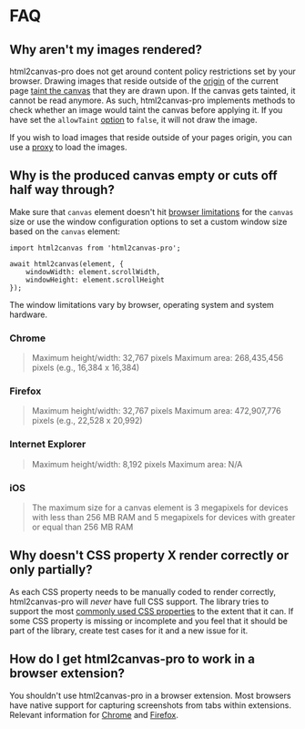# FAQ

## Why aren't my images rendered?
html2canvas-pro does not get around content policy restrictions set by your browser. Drawing images that reside outside of 
the [origin](https://developer.mozilla.org/en-US/docs/Web/Security/Same-origin_policy) of the current page [taint the 
canvas](https://developer.mozilla.org/en-US/docs/Web/HTML/CORS_enabled_image#What_is_a_tainted_canvas) that they are drawn upon. If the canvas gets tainted, it cannot be read anymore. As such, html2canvas-pro implements 
methods to check whether an image would taint the canvas before applying it. If you have set the `allowTaint` 
[option](./configuration) to `false`, it will not draw the image.

If you wish to load images that reside outside of your pages origin, you can use a [proxy](./proxy) to load the images.

## Why is the produced canvas empty or cuts off half way through?
Make sure that `canvas` element doesn't hit [browser limitations](https://stackoverflow.com/questions/6081483/maximum-size-of-a-canvas-element) for the `canvas` size or use the window configuration options to set a custom window size based on the `canvas` element:
```
import html2canvas from 'html2canvas-pro';

await html2canvas(element, {
    windowWidth: element.scrollWidth,
    windowHeight: element.scrollHeight
});
```
The window limitations vary by browser, operating system and system hardware.

### Chrome
> Maximum height/width: 32,767 pixels
> Maximum area: 268,435,456 pixels (e.g., 16,384 x 16,384)

### Firefox
> Maximum height/width: 32,767 pixels
> Maximum area: 472,907,776 pixels (e.g., 22,528 x 20,992)

### Internet Explorer
> Maximum height/width: 8,192 pixels
> Maximum area: N/A

### iOS
> The maximum size for a canvas element is 3 megapixels for devices with less than 256 MB RAM and 5 megapixels for devices with greater or equal than 256 MB RAM

## Why doesn't CSS property X render correctly or only partially?
As each CSS property needs to be manually coded to render correctly, html2canvas-pro will *never* have full CSS support. 
The library tries to support the most [commonly used CSS properties](./features) to the extent that it can. If some CSS property 
is missing or incomplete and you feel that it should be part of the library, create test cases for it and a new issue for it.

## How do I get html2canvas-pro to work in a browser extension?
You shouldn't use html2canvas-pro in a browser extension. Most browsers have native support for capturing screenshots from 
tabs within extensions. Relevant information for [Chrome](https://developer.chrome.com/extensions/tabs#method-captureVisibleTab) and 
[Firefox](https://developer.mozilla.org/en-US/docs/Web/API/CanvasRenderingContext2D#drawWindow()).
